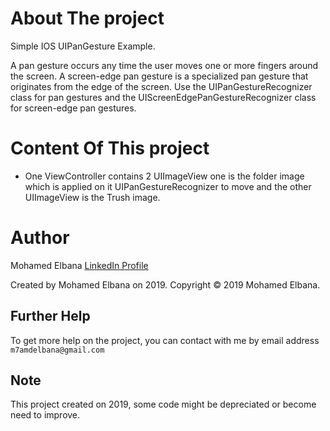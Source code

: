 # About The project

Simple IOS UIPanGesture Example.

A pan gesture occurs any time the user moves one or more fingers around the screen. A screen-edge pan gesture is a specialized pan gesture that originates from the edge of the screen. Use the UIPanGestureRecognizer class for pan gestures and the UIScreenEdgePanGestureRecognizer class for screen-edge pan gestures.

# Content Of This project

- One ViewController contains 2 UIImageView one is the folder image which is applied on it UIPanGestureRecognizer to move and the other UIImageView is the Trush image.

# Author

Mohamed Elbana [LinkedIn Profile](https://www.linkedin.com/in/mohamed-elbana-a5a214ab)

Created by Mohamed Elbana on 2019.
Copyright © 2019 Mohamed Elbana.

## Further Help

To get more help on the project, you can contact with me by email address `m7amdelbana@gmail.com`

## Note

This project created on 2019, some code might be depreciated or become need to improve.
